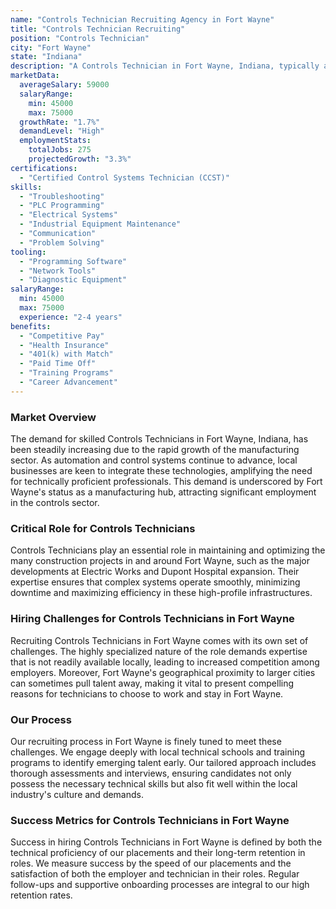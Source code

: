 ```yaml
---
name: "Controls Technician Recruiting Agency in Fort Wayne"
title: "Controls Technician Recruiting"
position: "Controls Technician"
city: "Fort Wayne"
state: "Indiana"
description: "A Controls Technician in Fort Wayne, Indiana, typically assists with the installation, troubleshooting and repairing of automated manufacturing equipment in the industrial sector."
marketData:
  averageSalary: 59000
  salaryRange:
    min: 45000
    max: 75000
  growthRate: "1.7%"
  demandLevel: "High"
  employmentStats:
    totalJobs: 275
    projectedGrowth: "3.3%"
certifications:
  - "Certified Control Systems Technician (CCST)"
skills:
  - "Troubleshooting"
  - "PLC Programming"
  - "Electrical Systems"
  - "Industrial Equipment Maintenance"
  - "Communication"
  - "Problem Solving"
tooling:
  - "Programming Software"
  - "Network Tools"
  - "Diagnostic Equipment"
salaryRange:
  min: 45000
  max: 75000
  experience: "2-4 years"
benefits:
  - "Competitive Pay"
  - "Health Insurance"
  - "401(k) with Match"
  - "Paid Time Off"
  - "Training Programs"
  - "Career Advancement"
---
```


### Market Overview
The demand for skilled Controls Technicians in Fort Wayne, Indiana, has been steadily increasing due to the rapid growth of the manufacturing sector. As automation and control systems continue to advance, local businesses are keen to integrate these technologies, amplifying the need for technically proficient professionals. This demand is underscored by Fort Wayne's status as a manufacturing hub, attracting significant employment in the controls sector.

### Critical Role for Controls Technicians
Controls Technicians play an essential role in maintaining and optimizing the many construction projects in and around Fort Wayne, such as the major developments at Electric Works and Dupont Hospital expansion. Their expertise ensures that complex systems operate smoothly, minimizing downtime and maximizing efficiency in these high-profile infrastructures.

### Hiring Challenges for Controls Technicians in Fort Wayne
Recruiting Controls Technicians in Fort Wayne comes with its own set of challenges. The highly specialized nature of the role demands expertise that is not readily available locally, leading to increased competition among employers. Moreover, Fort Wayne's geographical proximity to larger cities can sometimes pull talent away, making it vital to present compelling reasons for technicians to choose to work and stay in Fort Wayne.

### Our Process
Our recruiting process in Fort Wayne is finely tuned to meet these challenges. We engage deeply with local technical schools and training programs to identify emerging talent early. Our tailored approach includes thorough assessments and interviews, ensuring candidates not only possess the necessary technical skills but also fit well within the local industry's culture and demands.

### Success Metrics for Controls Technicians in Fort Wayne
Success in hiring Controls Technicians in Fort Wayne is defined by both the technical proficiency of our placements and their long-term retention in roles. We measure success by the speed of our placements and the satisfaction of both the employer and technician in their roles. Regular follow-ups and supportive onboarding processes are integral to our high retention rates.